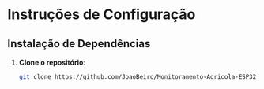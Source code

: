 # Instruções de Configuração

## Instalação de Dependências
1. **Clone o repositório**:
   ```bash
   git clone https://github.com/JoaoBeiro/Monitoramento-Agricola-ESP32.git
